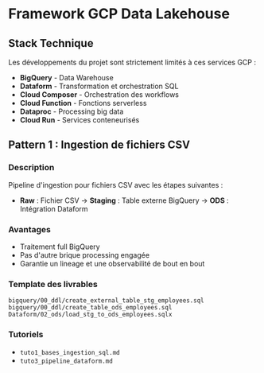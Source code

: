 # Framework GCP Data Lakehouse

## Stack Technique

Les développements du projet sont strictement limités à ces services GCP :

- **BigQuery** - Data Warehouse
- **Dataform** - Transformation et orchestration SQL
- **Cloud Composer** - Orchestration des workflows
- **Cloud Function** - Fonctions serverless
- **Dataproc** - Processing big data
- **Cloud Run** - Services conteneurisés

## Pattern 1 : Ingestion de fichiers CSV

### Description
Pipeline d'ingestion pour fichiers CSV avec les étapes suivantes :
- **Raw** : Fichier CSV → **Staging** : Table externe BigQuery → **ODS** : Intégration Dataform

### Avantages
- Traitement full BigQuery
- Pas d'autre brique processing engagée
- Garantie un lineage et une observabilité de bout en bout

### Template des livrables
```
bigquery/00_ddl/create_external_table_stg_employees.sql
bigquery/00_ddl/create_table_ods_employees.sql
Dataform/02_ods/load_stg_to_ods_employees.sqlx
```

### Tutoriels
- `tuto1_bases_ingestion_sql.md`
- `tuto3_pipeline_dataform.md`
